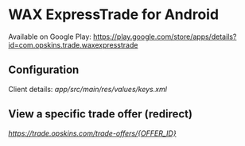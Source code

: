# WAX ExpressTrade for Android
Available on Google Play: https://play.google.com/store/apps/details?id=com.opskins.trade.waxexpresstrade

## Configuration
Client details: *app/src/main/res/values/keys.xml*

## View a specific trade offer (redirect)
*https://trade.opskins.com/trade-offers/{OFFER_ID}*